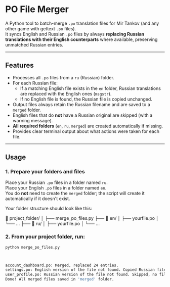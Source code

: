 # PO File Merger

A Python tool to batch-merge `.po` translation files for Mir Tankov (and any other game with gettext `.po` files).  
It syncs English and Russian `.po` files by always **replacing Russian translations with their English counterparts** where available, preserving unmatched Russian entries.

---

## Features

- Processes all `.po` files from a `ru` (Russian) folder.
- For each Russian file:
  - If a matching English file exists in the `en` folder, Russian translations are replaced with the English ones (`msgstr`).
  - If no English file is found, the Russian file is copied unchanged.
- Output files always retain the Russian filename and are saved to a `merged` folder.
- English files that do **not** have a Russian original are skipped (with a warning message).
- **All required folders** (`en`, `ru`, `merged`) are created automatically if missing.
- Provides clear terminal output about what actions were taken for each file.

---

## Usage

### 1. Prepare your folders and files

Place your Russian `.po` files in a folder named `ru`.  
Place your English `.po` files in a folder named `en`.  
You do **not** need to create the `merged` folder; the script will create it automatically if it doesn't exist.

Your folder structure should look like this:

📁 project_folder/
│
├── merge_po_files.py
├── 📁 en/
│ ├── yourfile.po
│ └── ...
├── 📁 ru/
│ ├── yourfile.po
│ └── ...


### 2. From your project folder, run:

```sh
python merge_po_files.py



account_dashboard.po: Merged, replaced 24 entries.
settings.po: English version of the file not found. Copied Russian file as-is.
user_profile.po: Russian version of the file not found. Skipped, no file saved in merged.
Done! All merged files saved in 'merged' folder.


